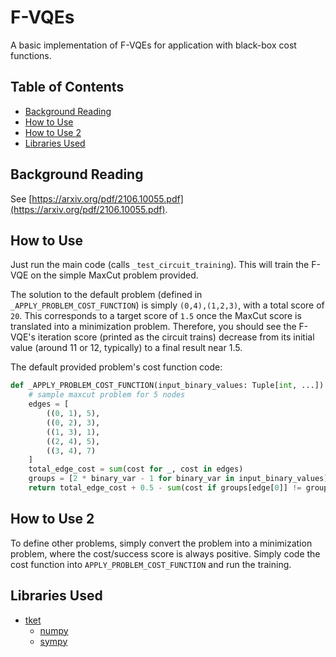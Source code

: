 # F-VQEs
A basic implementation of F-VQEs for application with black-box cost functions.

## Table of Contents
* [Background Reading](#background-reading)
* [How to Use](#how-to-use)
* [How to Use 2](#how-to-use-2)
* [Libraries Used](#libraries-used)

## Background Reading
See [https://arxiv.org/pdf/2106.10055.pdf](https://arxiv.org/pdf/2106.10055.pdf).

## How to Use
Just run the main code (calls `_test_circuit_training`).
This will train the F-VQE on the simple MaxCut problem provided. 

The solution to the default problem (defined in `_APPLY_PROBLEM_COST_FUNCTION`) is simply `(0,4),(1,2,3)`, with a total score of `20`.
This corresponds to a target score of `1.5` once the MaxCut score is translated into a minimization problem.
Therefore, you should see the F-VQE's iteration score (printed as the circuit trains) decrease from its initial value (around 11 or 12, typically) to a final result near 1.5.

The default provided problem's cost function code:
```python
def _APPLY_PROBLEM_COST_FUNCTION(input_binary_values: Tuple[int, ...]) -> float:
    # sample maxcut problem for 5 nodes
    edges = [
        ((0, 1), 5),
        ((0, 2), 3),
        ((1, 3), 1),
        ((2, 4), 5),
        ((3, 4), 7)
    ]
    total_edge_cost = sum(cost for _, cost in edges)
    groups = [2 * binary_var - 1 for binary_var in input_binary_values]
    return total_edge_cost + 0.5 - sum(cost if groups[edge[0]] != groups[edge[1]] else 0 for edge, cost in edges)
```

## How to Use 2
To define other problems, simply convert the problem into a minimization problem, where the cost/success score is always positive.
Simply code the cost function into `APPLY_PROBLEM_COST_FUNCTION` and run the training.

## Libraries Used
* [tket]()
  * [numpy]()
  * [sympy]()
